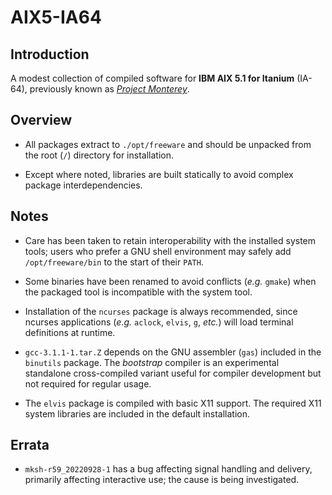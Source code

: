 # AIX5-IA64

## Introduction

A modest collection of compiled software for **IBM AIX 5.1 for Itanium** (IA-64), previously known as [*Project Monterey*](https://en.wikipedia.org/wiki/Project_Monterey).

## Overview

* All packages extract to `./opt/freeware` and should be unpacked from the root (`/`) directory for installation.

* Except where noted, libraries are built statically to avoid complex package interdependencies. 

## Notes

* Care has been taken to retain interoperability with the installed system tools; users who prefer a GNU shell environment may safely add `/opt/freeware/bin` to the start of their `PATH`.

* Some binaries have been renamed to avoid conflicts (*e.g.* `gmake`) when the packaged tool is incompatible with the system tool.

* Installation of the `ncurses` package is always recommended, since ncurses applications (*e.g.* `aclock`, `elvis`, `g`, *etc.*) will load terminal definitions at runtime.

* `gcc-3.1.1-1.tar.Z` depends on the GNU assembler (`gas`) included in the `binutils` package.  The *bootstrap* compiler is an experimental standalone cross-compiled variant useful for compiler development but not required for regular usage.

* The `elvis` package is compiled with basic X11 support.  The required X11 system libraries are included in the default installation.

## Errata

* `mksh-r59_20220928-1` has a bug affecting signal handling and delivery, primarily affecting interactive use; the cause is being investigated.
